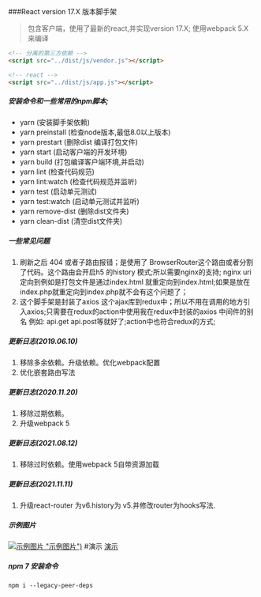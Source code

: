 ###React version 17.X 版本脚手架
> 包含客户端，使用了最新的react,并实现version 17.X;
> 使用webpack 5.X 来编译
```html
<!-- 分离的第三方依赖 -->
<script src="../dist/js/vendor.js"></script>

<!-- react -->
<script src="../dist/js/app.js"></script>
```
##### 安装命令和一些常用的npm脚本;
- yarn    (安装脚手架依赖)
- yarn preinstall    (检查node版本,最低8.0以上版本)
- yarn prestart    (删除dist 编译打包文件)
- yarn start (启动客户端的开发环境)
- yarn build (打包编译客户端环境,并启动)
- yarn lint (检查代码规范)
- yarn lint:watch (检查代码规范并监听)
- yarn test (启动单元测试)
- yarn test:watch (启动单元测试并监听)
- yarn remove-dist (删除dist文件夹)
- yarn clean-dist (清空dist文件夹)
##### 一些常见问题
1. 刷新之后 404 或者子路由报错；是使用了 BrowserRouter这个路由或者分割了代码。这个路由会开启h5 的history 模式;所以需要nginx的支持; nginx uri 定向到例如是打包文件是通过index.html 就重定向到index.html;如果是放在index.php就重定向到index.php就不会有这个问题了；
2. 这个脚手架是封装了axios 这个ajax库到redux中；所以不用在调用的地方引入axios;只需要在redux的action中使用我在redux中封装的axios 中间件的别名  例如: api.get api.post等就好了;action中也符合redux的方式;
##### 更新日志(2019.06.10)
1. 移除多余依赖。升级依赖。优化webpack配置
2. 优化嵌套路由写法
##### 更新日志(2020.11.20)
1. 移除过期依赖。
2. 升级webpack 5
##### 更新日志(2021.08.12)
1. 移除过时依赖。使用webpack 5自带资源加载
##### 更新日志(2021.11.11)
1. 升级react-router 为v6.history为 v5.并修改router为hooks写法.
##### 示例图片
[![示例图片](./screen/1.gif) "示例图片")](https://react.keep-wan.me "示例")
#演示
[演示](https://react.keep-wan.me "演示")
##### npm 7 安装命令
`npm i --legacy-peer-deps`